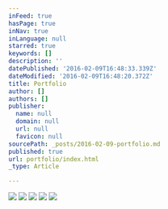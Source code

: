 ```yaml
---
inFeed: true
hasPage: true
inNav: true
inLanguage: null
starred: true
keywords: []
description: ''
datePublished: '2016-02-09T16:48:33.339Z'
dateModified: '2016-02-09T16:48:20.372Z'
title: Portfolio
author: []
authors: []
publisher:
  name: null
  domain: null
  url: null
  favicon: null
sourcePath: _posts/2016-02-09-portfolio.md
published: true
url: portfolio/index.html
_type: Article

---
```

![](https://the-grid-user-content.s3-us-west-2.amazonaws.com/55ca6d94-f7bc-41c5-ba66-2e7b1f028b48.jpg)
![](https://s3-us-west-2.amazonaws.com/the-grid-img/p/1d0e48949c4ce2d2546e6cc84c48377fc2b2fe62.jpg)
![](https://s3-us-west-2.amazonaws.com/the-grid-img/p/375fa53d7c7384bfcb6d01986c8cedd39b9db72f.jpg)
![](https://the-grid-user-content.s3-us-west-2.amazonaws.com/c62c7938-55c5-45c6-be6b-81da91560d0e.jpg)
![](https://s3-us-west-2.amazonaws.com/the-grid-img/p/46a26720ad97244d41e1f8412ad8a4ec2873a8c0.jpg)